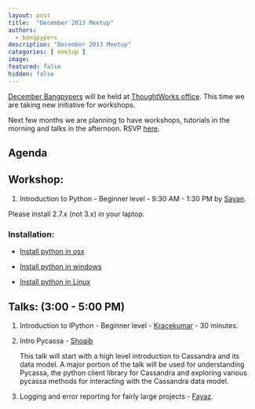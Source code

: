 ```yaml
---
layout: post
title:  "December 2013 Meetup"
authors: 
  - bangpypers
description: "December 2013 Meetup"
categories: [ meetup ]
image:
featured: false
hidden: false
---
```


[December Bangpypers](www.meetup.com/BangPypers/events/125797522/) will be held at [ThoughtWorks office](https://www.google.co.in/maps/preview#!q=ThoughtWorks%2C+147%2FF%2C+2nd+Floor%2C+ACR+Mansion%2C+8th+Main+Rd%2C+3rd+Block%2C+Koramangala%2C+Bangalore%2C+Karnataka%2C+560034%2C+Koramangala+3+Block%2C+Koramangala%2C+Bangalore%2C+Karnataka&data=!4m15!2m14!1m13!1s0x3bae14053a4499f5%3A0xe2b2b820791f972d!3m8!1m3!1d228436!2d77.6309395!3d12.9539974!3m2!1i1280!2i705!4f13.1!4m2!3d12.928713!4d77.62889). This time we are taking new initiative for workshops.

Next few months we are planning to have workshops, tutorials in the morning and talks in the afternoon. RSVP [here](https://www.meetup.com/BangPypers/events/125797532/).

Agenda
---

Workshop:
----

1. Introduction to Python - Beginner level - 9:30 AM - 1:30 PM by [Sayan](https://twitter.com/chowdhury_sayan).

Please install 2.7.x (not 3.x) in your laptop.

### Installation:

- [Install python in osx](https://docs.python-guide.org/en/latest/starting/install/osx/)

- [Install python in windows](https://docs.python-guide.org/en/latest/starting/install/win/)

- [Install python in Linux](https://docs.python-guide.org/en/latest/starting/install/linux/)


Talks: (3:00 - 5:00 PM)
---

1. Introduction to IPython - Beginner level - [Kracekumar](https://twitter.com/kracetheking) - 30 minutes.

2.  Intro Pycassa - [Shoaib](https://www.meetup.com/BangPypers/members/78184512/)

    This talk will start with a high level introduction to Cassandra and its data model. A major portion of the talk will be used for understanding Pycassa, the python client library for Cassandra and exploring various pycassa methods for interacting with the Cassandra data model.

3. Logging and error reporting for fairly large projects - [Fayaz](https://www.meetup.com/BangPypers/members/80842072/).


